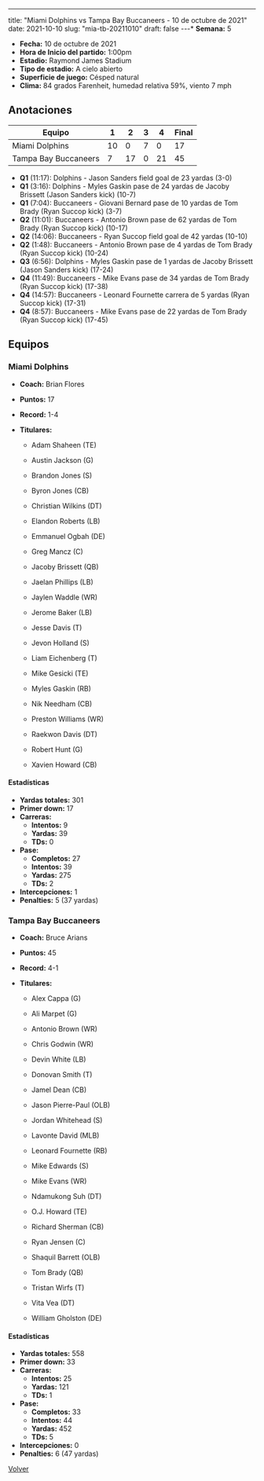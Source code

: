 ---
title: "Miami Dolphins vs Tampa Bay Buccaneers - 10 de octubre de 2021"
date: 2021-10-10
slug: "mia-tb-20211010"
draft: false
---* **Semana:** 5
* **Fecha:** 10 de octubre de 2021
* **Hora de Inicio del partido:** 1:00pm
* **Estadio:** Raymond James Stadium
* **Tipo de estadio:** A cielo abierto
* **Superficie de juego:** Césped natural
* **Clima:** 84 grados Farenheit, humedad relativa 59%, viento 7 mph




## Anotaciones
| Equipo | 1 | 2 | 3 | 4 | Final |
|--------|---|---|---|---|-------|
| Miami Dolphins  | 10 | 0 | 7 | 0  | 17 |
| Tampa Bay Buccaneers  | 7 | 17 | 0 | 21  | 45 |
* **Q1** (11:17): Dolphins - Jason Sanders field goal de 23 yardas (3-0)
* **Q1** (3:16): Dolphins - Myles Gaskin pase de 24 yardas de Jacoby Brissett (Jason Sanders kick) (10-7)
* **Q1** (7:04): Buccaneers - Giovani Bernard pase de 10 yardas de Tom Brady (Ryan Succop kick) (3-7)
* **Q2** (11:01): Buccaneers - Antonio Brown pase de 62 yardas de Tom Brady (Ryan Succop kick) (10-17)
* **Q2** (14:06): Buccaneers - Ryan Succop field goal de 42 yardas (10-10)
* **Q2** (1:48): Buccaneers - Antonio Brown pase de 4 yardas de Tom Brady (Ryan Succop kick) (10-24)
* **Q3** (6:56): Dolphins - Myles Gaskin pase de 1 yardas de Jacoby Brissett (Jason Sanders kick) (17-24)
* **Q4** (11:49): Buccaneers - Mike Evans pase de 34 yardas de Tom Brady (Ryan Succop kick) (17-38)
* **Q4** (14:57): Buccaneers - Leonard Fournette carrera de 5 yardas (Ryan Succop kick) (17-31)
* **Q4** (8:57): Buccaneers - Mike Evans pase de 22 yardas de Tom Brady (Ryan Succop kick) (17-45)


## Equipos


### Miami Dolphins
* **Coach:** Brian Flores
* **Puntos:** 17
* **Record:** 1-4
* **Titulares:** 

  * Adam Shaheen (TE) 

  * Austin Jackson (G) 

  * Brandon Jones (S) 

  * Byron Jones (CB) 

  * Christian Wilkins (DT) 

  * Elandon Roberts (LB) 

  * Emmanuel Ogbah (DE) 

  * Greg Mancz (C) 

  * Jacoby Brissett (QB) 

  * Jaelan Phillips (LB) 

  * Jaylen Waddle (WR) 

  * Jerome Baker (LB) 

  * Jesse Davis (T) 

  * Jevon Holland (S) 

  * Liam Eichenberg (T) 

  * Mike Gesicki (TE) 

  * Myles Gaskin (RB) 

  * Nik Needham (CB) 

  * Preston Williams (WR) 

  * Raekwon Davis (DT) 

  * Robert Hunt (G) 

  * Xavien Howard (CB) 

#### Estadísticas
* **Yardas totales:** 301
* **Primer down:** 17
* **Carreras:**
  * **Intentos:** 9
  * **Yardas:** 39
  * **TDs:** 0
* **Pase:**
  * **Completos:** 27
  * **Intentos:** 39
  * **Yardas:** 275
  * **TDs:** 2
* **Intercepciones:** 1
* **Penalties:** 5 (37 yardas)

### Tampa Bay Buccaneers
* **Coach:** Bruce Arians
* **Puntos:** 45
* **Record:** 4-1
* **Titulares:** 

  * Alex Cappa (G) 

  * Ali Marpet (G) 

  * Antonio Brown (WR) 

  * Chris Godwin (WR) 

  * Devin White (LB) 

  * Donovan Smith (T) 

  * Jamel Dean (CB) 

  * Jason Pierre-Paul (OLB) 

  * Jordan Whitehead (S) 

  * Lavonte David (MLB) 

  * Leonard Fournette (RB) 

  * Mike Edwards (S) 

  * Mike Evans (WR) 

  * Ndamukong Suh (DT) 

  * O.J. Howard (TE) 

  * Richard Sherman (CB) 

  * Ryan Jensen (C) 

  * Shaquil Barrett (OLB) 

  * Tom Brady (QB) 

  * Tristan Wirfs (T) 

  * Vita Vea (DT) 

  * William Gholston (DE) 

#### Estadísticas
* **Yardas totales:** 558
* **Primer down:** 33
* **Carreras:**
  * **Intentos:** 25
  * **Yardas:** 121
  * **TDs:** 1
* **Pase:**
  * **Completos:** 33
  * **Intentos:** 44
  * **Yardas:** 452
  * **TDs:** 5
* **Intercepciones:** 0
* **Penalties:** 6 (47 yardas)


[Volver](/historia/2021)
